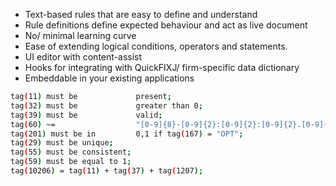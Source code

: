- Text-based rules that are easy to define and understand
- Rule definitions define expected behaviour and act as live document
- No/ minimal learning curve
- Ease of extending logical conditions, operators and statements.
- UI editor with content-assist
- Hooks for integrating with QuickFIXJ/ firm-specific data dictionary
- Embeddable in your existing applications

```sh
tag(11) must be             present;
tag(32) must be             greater than 0;
tag(39) must be             valid;
tag(60) ~=                  "[0-9]{8}-[0-9]{2}:[0-9]{2}:[0-9]{2}.[0-9]{3}";
tag(201) must be in         0,1 if tag(167) = "OPT";
tag(29) must be unique;
tag(55) must be consistent;
tag(59) must be equal to 1;
tag(10206) = tag(11) + tag(37) + tag(1207);
```